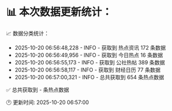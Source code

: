 📊 本次数据更新统计：
==========================

📈 数据分类统计：
- 2025-10-20 06:56:48,228 - INFO - 获取到 热点资讯 172 条数据
- 2025-10-20 06:56:49,956 - INFO - 获取到 今日热点 16 条数据
- 2025-10-20 06:56:55,173 - INFO - 获取到 公社热帖 389 条数据
- 2025-10-20 06:56:58,117 - INFO - 获取到 财经日历 77 条数据
- 2025-10-20 06:57:00,321 - INFO - 总共获取到 654 条热点数据

✅ 总共获取到 - 条热点数据

🕐 更新时间: 2025-10-20 06:57:00
